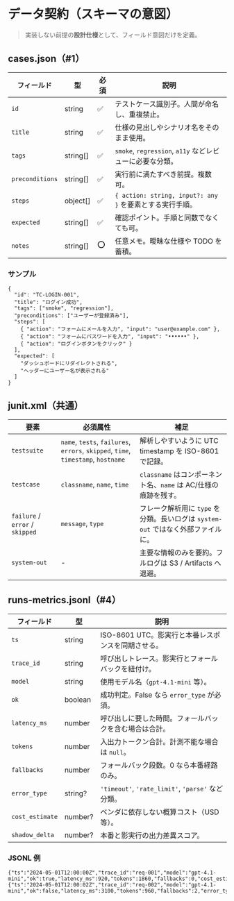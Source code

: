 # データ契約（スキーマの意図）

> 実装しない前提の**設計仕様**として、フィールド意図だけを定義。

## cases.json（#1）
| フィールド | 型 | 必須 | 説明 |
| --- | --- | --- | --- |
| `id` | string | ✅ | テストケース識別子。人間が命名し、重複禁止。 |
| `title` | string | ✅ | 仕様の見出しやシナリオ名をそのまま使用。 |
| `tags` | string[] | ✅ | `smoke`, `regression`, `a11y` などレビューに必要な分類。 |
| `preconditions` | string[] | ✅ | 実行前に満たすべき前提。複数可。 |
| `steps` | object[] | ✅ | `{ action: string, input?: any }` を要素とする実行手順。 |
| `expected` | string[] | ✅ | 確認ポイント。手順と同数でなくても可。 |
| `notes` | string[] | ⭕ | 任意メモ。曖昧な仕様や TODO を蓄積。 |

### サンプル
```jsonc
{
  "id": "TC-LOGIN-001",
  "title": "ログイン成功",
  "tags": ["smoke", "regression"],
  "preconditions": ["ユーザーが登録済み"],
  "steps": [
    { "action": "フォームにメールを入力", "input": "user@example.com" },
    { "action": "フォームにパスワードを入力", "input": "••••••" },
    { "action": "ログインボタンをクリック" }
  ],
  "expected": [
    "ダッシュボードにリダイレクトされる",
    "ヘッダーにユーザー名が表示される"
  ]
}
```

## junit.xml（共通）
| 要素 | 必須属性 | 補足 |
| --- | --- | --- |
| `testsuite` | `name`, `tests`, `failures`, `errors`, `skipped`, `time`, `timestamp`, `hostname` | 解析しやすいように UTC timestamp を ISO-8601 で記録。 |
| `testcase` | `classname`, `name`, `time` | `classname` はコンポーネント名、`name` は AC/仕様の痕跡を残す。 |
| `failure` / `error` / `skipped` | `message`, `type` | フレーク解析用に `type` を分類。長いログは `system-out` ではなく外部ファイルに。 |
| `system-out` | - | 主要な情報のみを要約。フルログは S3 / Artifacts へ退避。 |

## runs-metrics.jsonl（#4）
| フィールド | 型 | 説明 |
| --- | --- | --- |
| `ts` | string | ISO-8601 UTC。影実行と本番レスポンスを同期させる。 |
| `trace_id` | string | 呼び出しトレース。影実行とフォールバックを紐付け。 |
| `model` | string | 使用モデル名（`gpt-4.1-mini` 等）。 |
| `ok` | boolean | 成功判定。False なら `error_type` が必須。 |
| `latency_ms` | number | 呼び出しに要した時間。フォールバックを含む場合は合計。 |
| `tokens` | number | 入出力トークン合計。計測不能な場合は `null`。 |
| `fallbacks` | number | フォールバック段数。0 なら本番経路のみ。 |
| `error_type` | string? | `'timeout'`, `'rate_limit'`, `'parse'` など分類。 |
| `cost_estimate` | number? | ベンダに依存しない概算コスト（USD 等）。 |
| `shadow_delta` | number? | 本番と影実行の出力差異スコア。 |

### JSONL 例
```jsonl
{"ts":"2024-05-01T12:00:00Z","trace_id":"req-001","model":"gpt-4.1-mini","ok":true,"latency_ms":920,"tokens":1860,"fallbacks":0,"cost_estimate":0.12,"shadow_delta":0.04}
{"ts":"2024-05-01T12:00:02Z","trace_id":"req-002","model":"gpt-4.1-mini","ok":false,"latency_ms":3100,"tokens":960,"fallbacks":2,"error_type":"timeout","cost_estimate":0.18}
```
